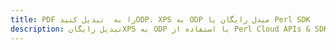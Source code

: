 ---title: PDF را به  تبدیل کنیدODP، XPS به ODP مبدل رایگان یا Perl SDKdescription: تبدیل رایگانXPS به ODP با استفاده از Perl Cloud APIs & SDK همچنین اسناد PDF را در Cloud ایجاد، ویرایش و رندر کنید.---